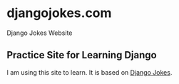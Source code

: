 # djangojokes.com
Django Jokes Website 
## Practice Site for Learning Django
I am using this site to learn. It is based on
[Django Jokes](https://www.djangojokes.com).
